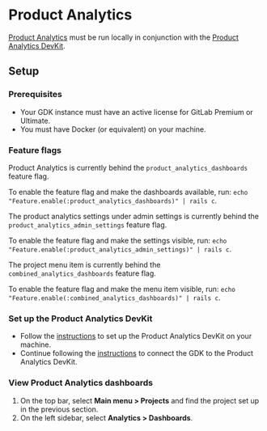 # Product Analytics

[Product Analytics](https://docs.gitlab.com/ee/user/product_analytics/) must be run locally in conjunction with the [Product Analytics DevKit](https://gitlab.com/gitlab-org/analytics-section/product-analytics/devkit).

## Setup

### Prerequisites

- Your GDK instance must have an active license for GitLab Premium or Ultimate.
- You must have Docker (or equivalent) on your machine.

### Feature flags

Product Analytics is currently behind the `product_analytics_dashboards` feature flag.

To enable the feature flag and make the dashboards available, run: `echo "Feature.enable(:product_analytics_dashboards)" | rails c`.

The product analytics settings under admin settings is currently behind the `product_analytics_admin_settings` feature flag.

To enable the feature flag and make the settings visible, run: `echo "Feature.enable(:product_analytics_admin_settings)" | rails c`.

The project menu item is currently behind the `combined_analytics_dashboards` feature flag.

To enable the feature flag and make the menu item visible, run: `echo "Feature.enable(:combined_analytics_dashboards)" | rails c`.

### Set up the Product Analytics DevKit

- Follow the [instructions](https://gitlab.com/gitlab-org/analytics-section/product-analytics/devkit) to set up the Product Analytics DevKit on your machine.
- Continue following the [instructions](https://gitlab.com/gitlab-org/analytics-section/product-analytics/devkit#connecting-gdk-to-your-devkit) to connect the GDK to the Product Analytics DevKit.

### View Product Analytics dashboards

1. On the top bar, select **Main menu > Projects** and find the project set up in the previous section.
1. On the left sidebar, select **Analytics > Dashboards**.
